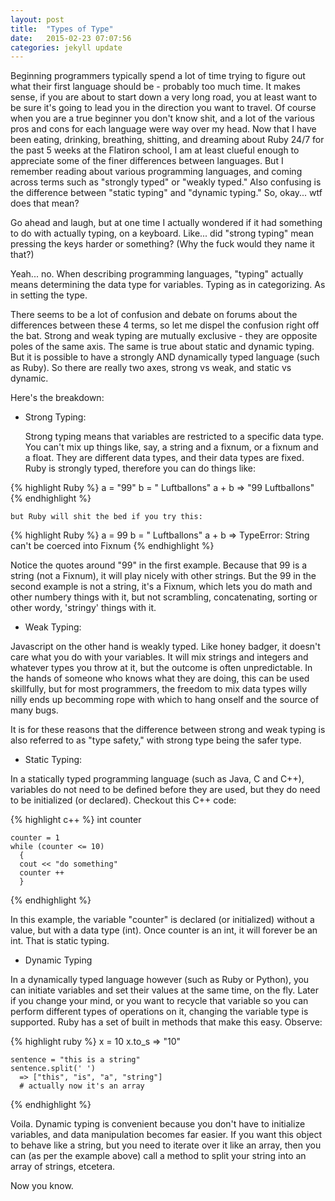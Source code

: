 ```yaml
---
layout: post
title:  "Types of Type"
date:   2015-02-23 07:07:56
categories: jekyll update
---
```


Beginning programmers typically spend a lot of time trying to figure out what their first language should be - probably too much time. It makes sense, if you are about to start down a very long road, you at least want to be sure it's going to lead you in the direction you want to travel. Of course when you are a true beginner you don't know shit, and a lot of the various pros and cons for each language were way over my head. Now that I have been eating, drinking, breathing, shitting, and dreaming about Ruby 24/7 for the past 5 weeks at the Flatiron school, I am at least clueful enough to appreciate some of the finer differences between languages. But I remember reading about various programming languages, and coming across terms such as  "strongly typed" or "weakly typed." Also confusing is the difference between "static typing" and "dynamic typing." So, okay... wtf does that mean? 

Go ahead and laugh, but at one time I actually wondered if it had something to do with actually typing, on a keyboard. Like... did "strong typing" mean pressing the keys harder or something? (Why the fuck would they name it that?)

Yeah... no. When describing programming languages, "typing" actually means determining the data type for variables. Typing as in categorizing. As in setting the type. 

There seems to be a lot of confusion and debate on forums about the differences between these 4 terms, so let me dispel the confusion right off the bat. Strong and weak typing are mutually exclusive - they are opposite poles of the same axis. The same is true about static and dynamic typing. But it is possible to have a strongly AND dynamically typed language (such as Ruby). So there are really two axes, strong vs weak, and static vs dynamic.

Here's the breakdown:

  - Strong Typing:

    Strong typing means that variables are restricted to a specific data type. You can't mix up things like, say, a string and a fixnum, or a fixnum and a float. They are different data types, and their data types are fixed. Ruby is strongly typed, therefore you can do things like:


{% highlight Ruby %}
  a = "99"
  b = " Luftballons"
  a + b
    =>  "99 Luftballons"
{% endhighlight %}

    but Ruby will shit the bed if you try this: 

{% highlight Ruby %}
  a = 99
  b = " Luftballons"
  a + b
    => TypeError: String can't be coerced into Fixnum
{% endhighlight %}
  
  Notice the quotes around "99" in the first example. Because that 99 is a string (not a Fixnum), it will play nicely with other strings. But the 99 in the second example is not a string, it's a Fixnum, which lets you do math and other numbery things with it, but not scrambling, concatenating, sorting or other wordy, 'stringy' things with it. 

  - Weak Typing:

  Javascript on the other hand is weakly typed. Like honey badger, it doesn't care what you do with your variables. It will mix strings and integers and whatever types you throw at it, but the outcome is often unpredictable. In the hands of someone who knows what they are doing, this can be used skillfully, but for most programmers, the freedom to mix data types willy nilly ends up becomming rope with which to hang onself and the source of many bugs.

  It is for these reasons that the difference between strong and weak typing is also referred to as "type safety," with strong type being the safer type.

  - Static Typing:

  In a statically typed programming language (such as Java, C and C++), variables do not need to be defined before they are used, but they do need to be initialized (or declared). Checkout this C++ code:

  {% highlight c++ %}
    int counter

    counter = 1
    while (counter <= 10)
      {
      cout << "do something"
      counter ++
      }
  {% endhighlight %}

  In this example, the variable "counter" is declared (or initialized) without a value, but with a data type (int). Once counter is an int, it will forever be an int. That is static typing. 

  - Dynamic Typing

  In a dynamically typed language however (such as Ruby or Python), you can initiate variables and set their values at the same time, on the fly. Later if you change your mind, or you want to recycle that variable so you can perform different types of operations on it, changing the variable type is supported. Ruby has a set of built in methods that make this easy. Observe:

  {% highlight ruby %}
    x = 10
    x.to_s
      => "10"

    sentence = "this is a string"
    sentence.split(' ')
      => ["this", "is", "a", "string"] 
      # actually now it's an array

  {% endhighlight %}

  Voila. Dynamic typing is convenient because you don't have to initialize variables, and data manipulation becomes far easier. If you want this object to behave like a string, but you need to iterate over it like an array, then you can (as per the example above) call a method to split your string into an array of strings, etcetera. 


  Now you know. 

  
